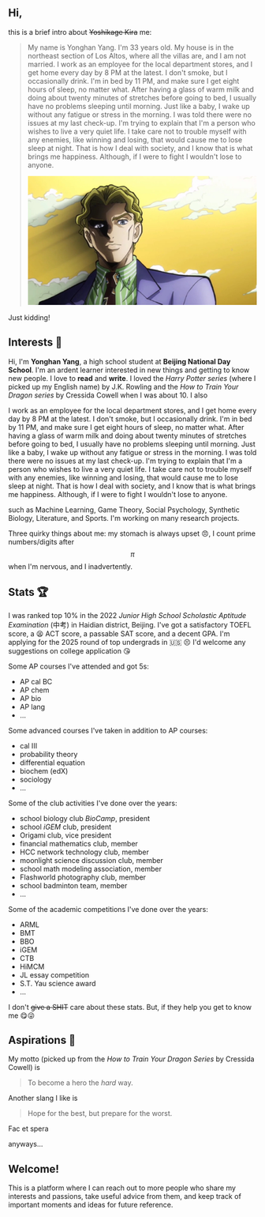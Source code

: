 ## Hi,
this is a brief intro about ~~Yoshikage Kira~~ me:
> My name is Yonghan Yang. I'm 33 years old. My house is in the northeast section of Los Altos, where all the villas are, and I am not married. I work as an employee for the local department stores, and I get home every day by 8 PM at the latest. I don't smoke, but I occasionally drink. I'm in bed by 11 PM, and make sure I get eight hours of sleep, no matter what. After having a glass of warm milk and doing about twenty minutes of stretches before going to bed, I usually have no problems sleeping until morning. Just like a baby, I wake up without any fatigue or stress in the morning. I was told there were no issues at my last check-up. I'm trying to explain that I'm a person who wishes to live a very quiet life. I take care not to trouble myself with any enemies, like winning and losing, that would cause me to lose sleep at night. That is how I deal with society, and I know that is what brings me happiness. Although, if I were to fight I wouldn't lose to anyone.
> <p align="center">
>   <img src="/assets/img/YoshikageKira.jpeg" style="zoom:80%;">
> </p>

Just kidding!

## Interests 🎇
Hi, I'm **Yonghan Yang**, a high school student at **Beijing National Day School**. I'm an ardent learner interested in new things and getting to know new people. I love to **read** and **write**. I loved the *Harry Potter series* (where I picked up my English name) by J.K. Rowling and the *How to Train Your Dragon series* by Cressida Cowell when I was about 10. I also 

I work as an employee for the local department stores, and I get home every day by 8 PM at the latest. I don't smoke, but I occasionally drink. I'm in bed by 11 PM, and make sure I get eight hours of sleep, no matter what. After having a glass of warm milk and doing about twenty minutes of stretches before going to bed, I usually have no problems sleeping until morning. Just like a baby, I wake up without any fatigue or stress in the morning. I was told there were no issues at my last check-up. I'm trying to explain that I'm a person who wishes to live a very quiet life. I take care not to trouble myself with any enemies, like winning and losing, that would cause me to lose sleep at night. That is how I deal with society, and I know that is what brings me happiness. Although, if I were to fight I wouldn't lose to anyone.


such as Machine Learning, Game Theory, Social Psychology, Synthetic Biology, Literature, and Sports. I'm working on many research projects.

Three quirky things about me: my stomach is always upset 😠, I count prime numbers/digits after $$\pi$$ when I'm nervous, and I inadvertently.


## Stats 🏆
I was ranked top 10% in the 2022 *Junior High School Scholastic Aptitude Examination* (中考) in Haidian district, Beijing. I've got a satisfactory TOEFL score, a 😫 ACT score, a passable SAT score, and a decent GPA. I'm applying for the 2025 round of top undergrads in 🇺🇸 😣 I'd welcome any suggestions on college application 😘

Some AP courses I've attended and got 5s:
* AP cal BC
* AP chem
* AP bio
* AP lang
* ...

Some advanced courses I've taken in addition to AP courses:
* cal III
* probability theory
* differential equation
* biochem (edX)
* sociology
* ...

Some of the club activities I've done over the years:
* school biology club *BioCamp*, president
* school *iGEM* club, president
* Origami club, vice president
* financial mathematics club, member
* HCC network technology club, member
* moonlight science discussion club, member
* school math modeling association, member
* Flashworld photography club, member
* school badminton team, member
* ...

Some of the academic competitions I've done over the years:
* ARML
* BMT
* BBO
* iGEM
* CTB
* HiMCM
* JL essay competition
* S.T. Yau science award
* ...

I don't ~~give a SHIT~~ care about these stats. But, if they help you get to know me 😋😜

## Aspirations 🎯

My motto (picked up from the *How to Train Your Dragon Series* by Cressida Cowell) is
> To become a hero the *hard* way.

Another slang I like is
> Hope for the best, but prepare for the worst.

Fac et spera

anyways...
## Welcome!

This is a platform where I can reach out to more people who share my interests and passions, take useful advice from them, and keep track of important moments and ideas for future reference.
